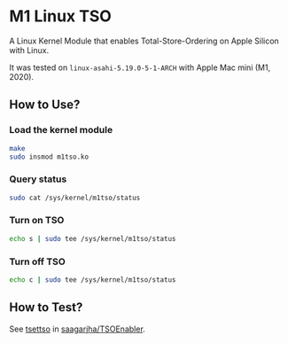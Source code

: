 # M1 Linux TSO

A Linux Kernel Module that enables Total-Store-Ordering on Apple Silicon with Linux.

It was tested on `linux-asahi-5.19.0-5-1-ARCH` with Apple Mac mini (M1, 2020).

## How to Use?

### Load the kernel module

```bash
make
sudo insmod m1tso.ko
```

### Query status

```bash
sudo cat /sys/kernel/m1tso/status
```

### Turn on TSO

```bash
echo s | sudo tee /sys/kernel/m1tso/status
```

### Turn off TSO

```bash
echo c | sudo tee /sys/kernel/m1tso/status
```

## How to Test?

See [tsettso](https://github.com/saagarjha/TSOEnabler/blob/master/testtso/main.c) in [saagarjha/TSOEnabler](https://github.com/saagarjha/TSOEnabler).